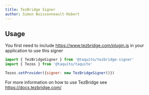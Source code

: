 ```yaml
---
title: TezBridge Signer
author: Simon Boissonneault-Robert
---
```


## Usage

You first need to include https://www.tezbridge.com/plugin.js in your application to use this signer

```js
import { TezBridgeSigner } from '@taquito/tezbridge-signer'
import { Tezos } from '@taquito/taquito'

Tezos.setProvider({signer: new TezBridgeSigner()})
```

For more information on how to use TezBridge see https://docs.tezbridge.com/
